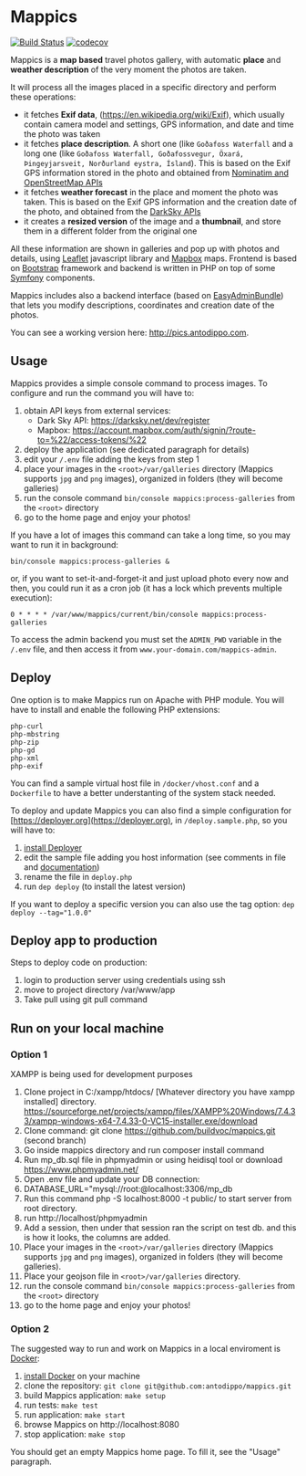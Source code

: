 # Mappics

[![Build Status](https://travis-ci.org/antodippo/mappics.svg?branch=master)](https://travis-ci.org/antodippo/mappics)
[![codecov](https://codecov.io/gh/antodippo/mappics/branch/master/graph/badge.svg)](https://codecov.io/gh/antodippo/mappics)

Mappics is a **map based** travel photos gallery, with automatic **place** and **weather description** of the very moment the photos are taken. 

It will process all the images placed in a specific directory and perform these operations:

- it fetches **Exif data**, (https://en.wikipedia.org/wiki/Exif), which usually contain camera model and settings, GPS information, and date and time the photo was taken
- it fetches **place description**. A short one (like `Goðafoss Waterfall` and a long one (like `Goðafoss Waterfall, Goðafossvegur, Öxará, Þingeyjarsveit, Norðurland eystra, Ísland`). This is based on the Exif GPS information stored in the photo and obtained from [Nominatim and OpenStreetMap APIs](https://nominatim.openstreetmap.org/)
- it fetches **weather forecast** in the place and moment the photo was taken. This is based on the Exif GPS information and the creation date of the photo, and obtained from the [DarkSky APIs](https://darksky.net/dev)
- it creates a **resized version** of the image and a **thumbnail**, and store them in a different folder from the original one

All these information are shown in galleries and pop up with photos and details, using [Leaflet](https://leafletjs.com/) javascript library and [Mapbox](https://www.mapbox.com/) maps. Frontend is based on [Bootstrap](https://getbootstrap.com) framework and backend is written in PHP on top of some [Symfony](https://symfony.com/) components.

Mappics includes also a backend interface (based on [EasyAdminBundle](https://github.com/EasyCorp/EasyAdminBundle)) that lets you modify descriptions, coordinates and creation date of the photos.

You can see a working version here: http://pics.antodippo.com.

## Usage

Mappics provides a simple console command to process images. 
To configure and run the command you will have to:

1. obtain API keys from external services:
    - Dark Sky API: https://darksky.net/dev/register
    - Mapbox: https://account.mapbox.com/auth/signin/?route-to=%22/access-tokens/%22
2. deploy the application (see dedicated paragraph for details)
3. edit your `/.env` file adding the keys from step 1
4. place your images in the `<root>/var/galleries` directory (Mappics supports `jpg` and `png` images), organized in folders (they will become galleries)
5. run the console command `bin/console mappics:process-galleries` from the `<root>` directory
6. go to the home page and enjoy your photos!

If you have a lot of images this command can take a long time, so you may want to run it in background:

`bin/console mappics:process-galleries &`

or, if you want to set-it-and-forget-it and just upload photo every now and then, you could run it as a cron job (it has a lock which prevents multiple execution):

`0 * * * * /var/www/mappics/current/bin/console mappics:process-galleries`

To access the admin backend you must set the `ADMIN_PWD` variable in the `/.env` file, and then access it from `www.your-domain.com/mappics-admin`.

## Deploy

One option is to make Mappics run on Apache with PHP module. You will have to install and enable the following PHP extensions:

```
php-curl
php-mbstring
php-zip
php-gd
php-xml
php-exif
```

You can find a sample virtual host file in `/docker/vhost.conf` and a `Dockerfile` to have a better understanting of the system stack needed.

To deploy and update Mappics you can also find a simple configuration for [https://deployer.org](https://deployer.org), in `/deploy.sample.php`, so you will have to:

1. [install Deployer](https://deployer.org/docs/getting-started.html) 
2. edit the sample file adding you host information (see comments in file and [documentation](https://deployer.org/docs/hosts.html))
3. rename the file in `deploy.php`
4. run `dep deploy` (to install the latest version)

If you want to deploy a specific version you can also use the tag option: `dep deploy --tag="1.0.0"`

## Deploy app to production
Steps to deploy code on production:
1. login to production server using credentials using ssh
2. move to project directory /var/www/app
3. Take pull using git pull command

## Run on your local machine
### Option 1 
XAMPP is being used for development purposes
1. Clone project in C:/xampp/htdocs/ [Whatever directory you have xampp installed] directory. https://sourceforge.net/projects/xampp/files/XAMPP%20Windows/7.4.33/xampp-windows-x64-7.4.33-0-VC15-installer.exe/download 
2. Clone command: git clone https://github.com/buildvoc/mappics.git (second branch)
3. Go inside mappics directory and run composer install command
4. Run mp_db.sql file in phpmyadmin or using heidisql tool or download https://www.phpmyadmin.net/ 
5. Open .env file and update your DB connection:
6. DATABASE_URL="mysql://root:@localhost:3306/mp_db
7. Run this command php -S localhost:8000 -t public/ to start server from root directory.
8. run http://localhost/phpmyadmin
9. Add a session, then under that session ran the script on test db. and this is how it looks, the columns are added.
10. Place your images in the `<root>/var/galleries` directory (Mappics supports `jpg` and `png` images), organized in folders (they will become galleries).
11. Place your geojson file in `<root>/var/galleries` directory.
11. run the console command `bin/console mappics:process-galleries` from the `<root>` directory
12. go to the home page and enjoy your photos!

### Option 2
The suggested way to run and work on Mappics in a local enviroment is [Docker](https://www.docker.com/):

1. [install Docker](https://www.docker.com/get-started) on your machine
2. clone the repository: `git clone git@github.com:antodippo/mappics.git`
3. build Mappics application: `make setup`
4. run tests: `make test`
5. run application: `make start`
6. browse Mappics on http://localhost:8080
7. stop application: `make stop`

You should get an empty Mappics home page. To fill it, see the "Usage" paragraph.